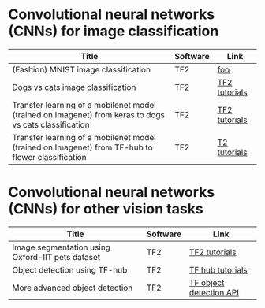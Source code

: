 # Convolutional neural networks (CNNs) for image classification

|Title|Software|Link|
|-----------|----|----|
|(Fashion) MNIST image classification|TF2|[foo](https://colab.research.google.com/github/probml/pyprobml/blob/master/notebooks/dnn/fashion_cnn_tf.ipynb) 
|Dogs vs cats image classification|TF2|[TF2 tutorials](https://www.tensorflow.org/tutorials/images/classification)
|Transfer learning of a mobilenet model (trained on Imagenet) from keras to dogs vs cats classification|TF2|[TF2 tutorials](https://www.tensorflow.org/tutorials/images/transfer_learning)
|Transfer learning of a mobilenet model (trained on Imagenet) from TF-hub to flower classification|TF2|[T2 tutorials](https://www.tensorflow.org/tutorials/images/transfer_learning_with_hub)

# Convolutional neural networks (CNNs) for other vision tasks

|Title|Software|Link|
|-----------|----|----|
|Image segmentation using Oxford-IIT pets dataset|TF2|[TF2 tutorials](https://www.tensorflow.org/tutorials/images/segmentation)
|Object detection using TF-hub|TF2|[TF hub tutorials](https://github.com/tensorflow/hub/blob/master/examples/colab/object_detection.ipynb)
|More advanced object detection|TF2|[TF object detection API](https://github.com/tensorflow/models/blob/master/research/object_detection/object_detection_tutorial.ipynb)
